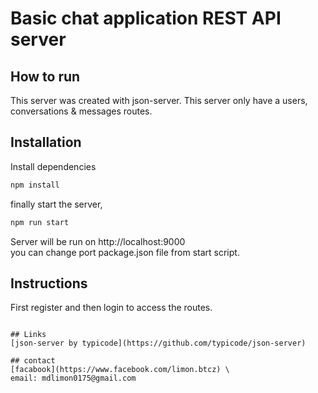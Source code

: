 # Basic chat application REST API server

## How to run
This server was created with json-server. This server only have a users, conversations & messages routes.

## Installation
Install dependencies
```bash
npm install
```

finally start the server,
```bash
npm run start
```
Server will be run on http://localhost:9000 \
you can change port package.json file from start script.

## Instructions
First register and then login to access the routes.
```

## Links
[json-server by typicode](https://github.com/typicode/json-server)

## contact
[facabook](https://www.facebook.com/limon.btcz) \
email: mdlimon0175@gmail.com